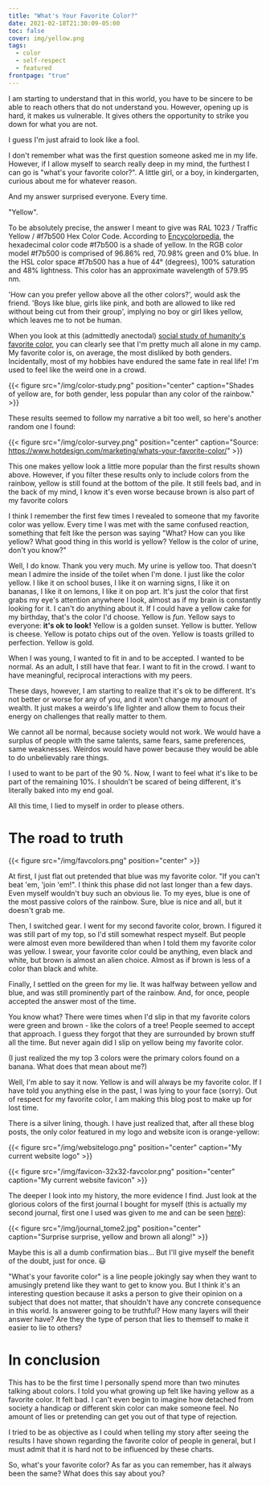 ```yaml
---
title: "What's Your Favorite Color?"
date: 2021-02-18T21:30:09-05:00
toc: false
cover: img/yellow.png
tags:
  - color
  - self-respect
  - featured
frontpage: "true"
---
```


I am starting to understand that in this world, you have to be sincere to be able to reach others that do not
understand you. However, opening up is hard, it makes us vulnerable. It gives others the opportunity to strike
you down for what you are not.

I guess I'm just afraid to look like a fool.

I don't remember what was the first question someone asked me in my life. However, if I allow myself to search
really deep in my mind, the furthest I can go is "what's your favorite color?". A little girl, or a boy, in
kindergarten, curious about me for whatever reason.

And my answer surprised everyone. Every time.

"Yellow".

To be absolutely precise, the answer I meant to give was RAL 1023 / Traffic Yellow / #f7b500 Hex Color Code.
According to [Encycolorpedia](https://encycolorpedia.com/f7b500), the hexadecimal color code #f7b500 is a
shade of yellow. In the RGB color model #f7b500 is comprised of 96.86% red, 70.98% green and 0% blue. In the
HSL color space #f7b500 has a hue of 44° (degrees), 100% saturation and 48% lightness. This color has an
approximate wavelength of 579.95 nm.

'How can you prefer yellow above all the other colors?', would ask the friend. 'Boys like blue, girls like
pink, and both are allowed to like red without being cut from their group', implying no boy or girl likes
yellow, which leaves me to not be human.

When you look at this (admittedly anectodal) [social study of humanity's favorite
color](https://www.livescience.com/34105-favorite-colors.html), you can clearly see that I'm
pretty much all alone in my camp. My favorite color is, on average, the most disliked by both genders.
Incidentally, most of my hobbies have endured the same fate in real life! I'm used to feel like the weird one
in a crowd.

{{< figure src="/img/color-study.png" position="center" caption="Shades of yellow are, for both gender, less popular than any color of the rainbow." >}}

These results seemed to follow my narrative a bit too well, so here's another random one I found:

{{< figure src="/img/color-survey.png" position="center" caption="Source: https://www.hotdesign.com/marketing/whats-your-favorite-color/" >}}

This one makes yellow look a little more popular than the first results shown above. However, if you filter
these results only to include colors from the rainbow, yellow is still found at the bottom of the pile. It
still feels bad, and in the back of my mind, I know it's even worse because brown is also part of my favorite colors

I think I remember the first few times I revealed to someone that my favorite color was yellow. Every time I
was met with the same confused reaction, something that felt like the person was saying "What? How can you
like yellow? What good thing in this world is yellow? Yellow is the color of urine, don't you know?"

Well, I do know. Thank you very much. My urine is yellow too. That doesn't mean I admire the inside of the
toilet when I'm done. I just like the color yellow. I like it on school buses, I like it on warning signs, I
like it on bananas, I like it on lemons, I like it on pop art. It's just the color that first grabs my eye's
attention anywhere I look, almost as if my brain is constantly looking for it. I can't do anything about it.
If I could have a yellow cake for my birthday, that's the color I'd choose.  Yellow is *fun*. Yellow says to
everyone: **it's ok to look!** Yellow is a golden sunset. Yellow is butter. Yellow is cheese. Yellow is potato
chips out of the oven.  Yellow is toasts grilled to perfection. Yellow is gold.

When I was young, I wanted to fit in and to be accepted. I wanted to be normal. As an adult, I still have that
fear. I want to fit in the crowd. I want to have meaningful, reciprocal interactions with my peers.

These days, however, I am starting to realize that it's ok to be different. It's not better or worse for any
of you, and it won't change my amount of wealth. It just makes a weirdo's life lighter and allow them to focus
their energy on challenges that really matter to them.

We cannot all be normal, because society would not work. We would have a surplus of people with the same
talents, same fears, same preferences, same weaknesses. Weirdos would have power because they would be able to
do unbelievably rare things.

I used to want to be part of the 90 %. Now, I want to feel what it's like to be part of the remaining 10%. I
shouldn't be scared of being different, it's literally baked into my end goal.

All this time, I lied to myself in order to please others.

# The road to truth

{{< figure src="/img/favcolors.png" position="center" >}}

At first, I just flat out pretended that blue was my favorite color. "If you can't beat 'em, 'join 'em!". I
think this phase did not last longer than a few days. Even myself wouldn't buy such an obvious lie. To my eyes, blue is one of the most passive colors of the
rainbow. Sure, blue is nice and all, but it doesn't grab me.

Then, I switched gear. I went for my second favorite color, brown. I figured it was still part of my top, so
I'd still somewhat respect myself. But people were almost even more bewildered than when I told them my
favorite color was yellow. I swear, your favorite color could be anything, even black and white, but brown is almost an
alien choice. Almost as if brown is less of a color than black and white.

Finally, I settled on the green for my lie. It was halfway between yellow and blue, and was still prominently
part of the rainbow. And, for once, people accepted the answer most of the time.

You know what? There were times when I'd slip in that my favorite colors were green and brown - like the
colors of a tree! People seemed to accept that approach. I guess they forgot that they are surrounded
by brown stuff all the time. But never again did I slip on yellow being my favorite color.

(I just realized the my top 3 colors were the primary colors found on a banana. What does that mean about me?)

Well, I'm able to say it now. Yellow is and will always be my favorite color. If I have told you anything else
in the past, I was lying to your face (sorry). Out of respect for my favorite color, I am making this blog
post to make up for lost time.

There is a silver lining, though. I have just realized that, after all these blog posts, the only color
featured in my logo and website icon is orange-yellow:

{{< figure src="/img/websitelogo.png" position="center" caption="My current website logo" >}}

{{< figure src="/img/favicon-32x32-favcolor.png" position="center" caption="My current website favicon" >}}

The deeper I look into my history, the more evidence I find. Just look at the glorious colors of the first
journal I bought for myself (this is actually my second journal, first one I used was given to me and can be seen
[here](https://felixleger.com/posts/2019/10/why-i-shifted-from-physics-to-focus-on-software/)):

{{< figure src="/img/journal_tome2.jpg" position="center" caption="Surprise surprise, yellow and brown all along!" >}}

Maybe this is all a dumb confirmation bias... But I'll give myself the benefit of the doubt, just for once. :smiley:

"What's your favorite color" is a line people jokingly say when they want to amusingly pretend like they want
to get to know you. But I think it's an interesting question because it asks a person to give their opinion on
a subject that does not matter, that shouldn't have any concrete consequence in this world. Is answerer going
to be truthful? How many layers will their answer have? Are they the type of person that lies to themself to
make it easier to lie to others?

# In conclusion

This has to be the first time I personally spend more than two minutes talking about colors. I told you what
growing up felt like having yellow as a favorite color. It felt bad. I can't even begin to imagine how
detached from society a handicap or different skin color can make someone feel. No amount of lies or
pretending can get you out of that type of rejection.

I tried to be as objective as I could when telling my story after seeing the results I have shown regarding
the favorite color of people in general, but I must admit that it is hard not to be influenced by these
charts.

So, what's your favorite color? As far as you can remember, has it always been the same? What does this say
about you?
